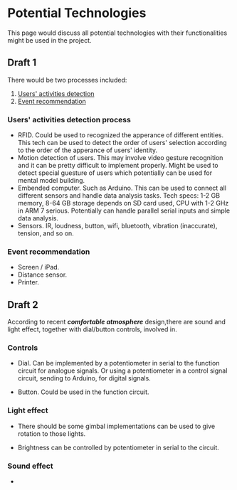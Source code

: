 # Potential Technologies

This page would discuss all potential technologies with their functionalities might be used in the project.

## Draft 1

There would be two processes included:
1. [Users' activities detection](#users-activities-detection-process)
2. [Event recommendation](#event-recommendation)

### Users' activities detection process

* RFID. Could be used to recognized the apperance of different entities. This tech can be used to detect the order of users' selection according to the order of the apperance of users' identity.
* Motion detection of users. This may involve video gesture recognition and it can be pretty difficult to implement properly. Might be used to detect special guesture of users which potentially can be used for mental model building.
* Embended computer. Such as Arduino. This can be used to connect all different sensors and handle data analysis tasks. Tech specs: 1-2 GB memory, 8-64 GB storage depends on SD card used, CPU with 1-2 GHz in ARM 7 serious. Potentially can handle parallel serial inputs and simple data analysis.
* Sensors. IR, loudness, button, wifi, bluetooth, vibration (inaccurate), tension, and so on.

### Event recommendation

* Screen / iPad.
* Distance sensor.
* Printer.

## Draft 2

According to recent **_comfortable atmosphere_** design,there are sound and light effect, together with dial/button controls, involved in.

### Controls

* Dial. Can be implemented by a potentiometer in serial to the function circuit for analogue signals. Or using a potentiometer in a control signal circuit, sending to Arduino, for digital signals.

* Button. Could be used in the function circuit.

### Light effect

* There should be some gimbal implementations can be used to give rotation to those lights.

* Brightness can be controlled by potentiometer in serial to the circuit.

### Sound effect

* 